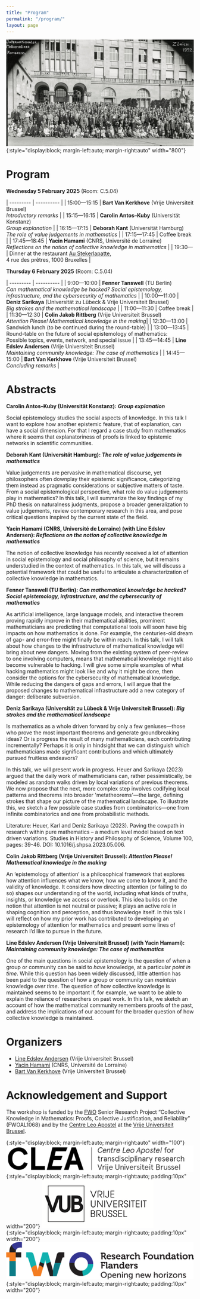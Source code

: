 ```yaml
---
title: "Program"
permalink: "/program/"
layout: page
---
```


![title](/assets/img/zurich-icm-cropped.jpg){:style="display:block; margin-left:auto; margin-right:auto" width="800"}


# Program

**Wednesday 5 February 2025** (Room: C.5.04)

| --------- | ---------- |
| 15:00—15:15 | **Bart Van Kerkhove** (Vrije Universiteit Brussel) <br /> _Introductory remarks_ |
| 15:15—16:15 | **Carolin Antos–Kuby** (Universität Konstanz) <br /> _Group explanation_ |
| 16:15—17:15 | **Deborah Kant** (Universität Hamburg) <br /> _The role of value judgements in mathematics_ |
| 17:15—17:45 | Coffee break |
| 17:45—18:45 | **Yacin Hamami** (CNRS, Université de Lorraine) <br /> _Reflections on the notion of collective knowledge in mathematics_ |
| 19:30— | Dinner at the restaurant [Au Stekerlapatte](https://www.austekerlapatte.be/), <br /> 4 rue des prêtres, 1000 Bruxelles | 



**Thursday 6 February 2025** (Room: C.5.04)

| --------- | ---------- |
| 9:00—10:00 | **Fenner Tanswell** (TU Berlin) <br /> _Can mathematical knowledge be hacked? Social epistemology,  <br /> infrastructure, and the cybersecurity of mathematics_ |
| 10:00—11:00 | **Deniz Sarikaya** (Universität zu Lübeck & Vrije Universiteit Brussel) <br /> _Big strokes and the mathematical landscape_ |
| 11:00—11:30 | Coffee break |
| 11:30—12:30 | **Colin Jakob Rittberg** (Vrije Universiteit Brussel) <br /> _Attention Please! Mathematical knowledge in the making_|
| 12:30—13:00 | Sandwich lunch (to be continued during the round-table) |
| 13:00—13:45 | Round-table on the future of social epistemology of mathematics:  <br /> Possible topics, events, network, and special issue |
| 13:45—14:45 | **Line Edslev Andersen** (Vrije Universiteit Brussel) <br /> _Maintaining community knowledge: The case of mathematics_ |
| 14:45—15:00 | **Bart Van Kerkhove** (Vrije Universiteit Brussel) <br /> _Concluding remarks_ |




# Abstracts

**Carolin Antos–Kuby (Universität Konstanz): _Group explanation_**

Social epistemology studies the social aspects of knowledge. In this talk I want to explore how another epistemic feature, that of explanation, can have a social dimension. For that I regard a case study from mathematics where it seems that explanatoriness of proofs is linked to epistemic networks in scientific communities. 

**Deborah Kant (Universität Hamburg): _The role of value judgements in mathematics_**

Value judgements are pervasive in mathematical discourse, yet philosophers often downplay their epistemic significance, categorizing them instead as pragmatic considerations or subjective matters of taste. From a social epistemological perspective, what role do value judgements play in mathematics? In this talk, I will summarize the key findings of my PhD thesis on naturalness judgments, propose a broader generalization to value judgements, review contemporary research in this area, and pose critical questions inspired by the current state of the field.

**Yacin Hamami (CNRS, Université de Lorraine) (with Line Edslev Andersen): _Reflections on the notion of collective knowledge in mathematics_**

The notion of collective knowledge has recently received a lot of attention in social epistemology and social philosophy of science, but it remains understudied in the context of mathematics. In this talk, we will discuss a potential framework that could be useful to articulate a characterization of collective knowledge in mathematics.

**Fenner Tanswell (TU Berlin): _Can mathematical knowledge be hacked? Social epistemology, infrastructure, and the cybersecurity of mathematics_**

As artificial intelligence, large language models, and interactive theorem proving rapidly improve in their mathematical abilities, prominent mathematicians are predicting that computational tools will soon have big impacts on how mathematics is done. For example, the centuries-old dream of gap- and error-free might finally be within reach. In this talk, I will talk about how changes to the infrastructure of mathematical knowledge will bring about new dangers. Moving from the existing system of peer-review to one involving computers, means that mathematical knowledge might also become vulnerable to hacking. I will give some simple examples of what hacking mathematics might look like and why it might be done, then consider the options for the cybersecurity of mathematical knowledge. While reducing the dangers of gaps and errors, I will argue that the proposed changes to mathematical infrastructure add a new category of danger: deliberate subversion.

**Deniz Sarikaya (Universität zu Lübeck & Vrije Universiteit Brussel): _Big strokes and the mathematical landscape_**

Is mathematics as a whole driven forward by only a few geniuses—those who prove the most important theorems and generate groundbreaking ideas? Or is progress the result of many mathematicians, each contributing incrementally? Perhaps it is only in hindsight that we can distinguish which mathematicians made significant contributions and which ultimately pursued fruitless endeavors?
 
In this talk, we will present work in progress. Heuer and Sarikaya (2023) argued that the daily work of mathematicians can, rather pessimistically, be modeled as random walks driven by local variations of previous theorems. We now propose that the next, more complex step involves codifying local patterns and theorems into broader 'metatheorems'—the large, defining strokes that shape our picture of the mathematical landscape. To illustrate this, we sketch a few possible case studies from combinatorics—one from infinite combinatorics and one from probabilistic methods.

Literature:
Heuer, Karl and Deniz Sarikaya (2023). Paving the cowpath in research within pure mathematics – a medium level model based on text driven variations. Studies in History and Philosophy of Science, Volume 100, pages: 39-46. DOI: 10.1016/j.shpsa.2023.05.006.

**Colin Jakob Rittberg (Vrije Universiteit Brussel): _Attention Please! Mathematical knowledge in the making_**

An ‘epistemology of attention’ is a philosophical framework that explores how attention influences what we know, how we come to know it, and the validity of knowledge. It considers how directing attention (or failing to do so) shapes our understanding of the world, including what kinds of truths, insights, or knowledge we access or overlook. This idea builds on the notion that attention is not neutral or passive; it plays an active role in shaping cognition and perception, and thus knowledge itself. In this talk I will reflect on how my prior work has contributed to developing an epistemology of attention for mathematics and present some lines of research I’d like to pursue in the future.  

**Line Edslev Andersen (Vrije Universiteit Brussel) (with Yacin Hamami): _Maintaining community knowledge: The case of mathematics_**

One of the main questions in social epistemology is the question of when a group or community can be said to _have_ knowledge, at a particular _point in time_. While this question has been widely discussed, little attention has been paid to the question of how a group or community can _maintain_ knowledge _over time_. The question of how collective knowledge is maintained seems to be important if, for example, we want to be able to explain the reliance of researchers on past work. In this talk, we sketch an account of how the mathematical community remembers proofs of the past, and address the implications of our account for the broader question of how collective knowledge is maintained.


# Organizers

- [Line Edslev Andersen](https://clps.research.vub.be/line-edslev-andersen) (Vrije Universiteit Brussel)
- [Yacin Hamami](https://www.yacinhamami.com/) (CNRS, Université de Lorraine)
- [Bart Van Kerkhove](https://bartvankerkhove.be) (Vrije Universiteit Brussel)

# Acknowledgement and Support

The workshop is funded by the [FWO](https://www.fwo.be/en/) Senior Research Project “Collective Knowledge in Mathematics: Proofs, Collective Justification, and Reliability” (FWOAL1068) and by the [Centre Leo Apostel](https://clea.research.vub.be/) at the [Vrije Universiteit Brussel](https://www.vub.be/).

{:style="display:block; margin-left:auto; margin-right:auto" width="100"}
![title](/assets/img/clea-logo.png){:style="display:block; margin-left:auto; margin-right:auto; padding:10px" width="200"}
![title](/assets/img/VUB-logo.png){:style="display:block; margin-left:auto; margin-right:auto; padding:10px" width="200"}
![title](/assets/img/FWO-logo.jpg){:style="display:block; margin-left:auto; margin-right:auto; padding:10px" width="200"}

